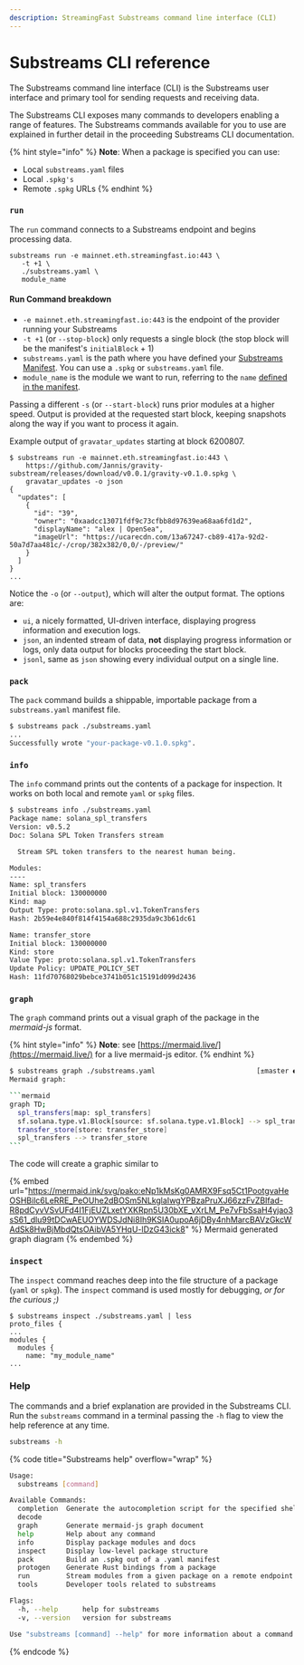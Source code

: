 ```yaml
---
description: StreamingFast Substreams command line interface (CLI)
---
```


# Substreams CLI reference

The Substreams command line interface (CLI) is the Substreams user interface and primary tool for sending requests and receiving data.

The Substreams CLI exposes many commands to developers enabling a range of features. The Substreams commands available for you to use are explained in further detail in the proceeding Substreams CLI documentation.

{% hint style="info" %}
**Note**: When a package is specified you can use:&#x20;

* Local `substreams.yaml` files
* Local `.spkg's`
* Remote `.spkg` URLs
{% endhint %}

### **`run`**

The `run` command connects to a Substreams endpoint and begins processing data.

```
substreams run -e mainnet.eth.streamingfast.io:443 \
   -t +1 \
   ./substreams.yaml \
   module_name
```

#### Run Command breakdown

* `-e mainnet.eth.streamingfast.io:443` is the endpoint of the provider running your Substreams
* `-t +1` (or `--stop-block`) only requests a single block (the stop block will be the manifest's `initialBlock` + 1)
* `substreams.yaml` is the path where you have defined your [Substreams Manifest](https://github.com/streamingfast/substreams-docs/blob/master/docs/guides/docs/reference/manifests.html). You can use a `.spkg` or `substreams.yaml` file.
* `module_name` is the module we want to run, referring to the `name` [defined in the manifest](manifests.md#modules-.name).

Passing a different `-s` (or `--start-block`) runs prior modules at a higher speed. Output is provided at the requested start block, keeping snapshots along the way if you want to process it again.

Example output of `gravatar_updates` starting at block 6200807.

```
$ substreams run -e mainnet.eth.streamingfast.io:443 \
    https://github.com/Jannis/gravity-substream/releases/download/v0.0.1/gravity-v0.1.0.spkg \
    gravatar_updates -o json
{
  "updates": [
    {
      "id": "39",
      "owner": "0xaadcc13071fdf9c73cfbb8d97639ea68aa6fd1d2",
      "displayName": "alex | OpenSea",
      "imageUrl": "https://ucarecdn.com/13a67247-cb89-417a-92d2-50a7d7aa481c/-/crop/382x382/0,0/-/preview/"
    }
  ]
}
...
```

Notice the `-o` (or `--output`), which will alter the output format. The options are:

* `ui`, a nicely formatted, UI-driven interface, displaying progress information and execution logs.
* `json`, an indented stream of data, **not** displaying progress information or logs, only data output for blocks proceeding the start block.
* `jsonl`, same as `json` showing every individual output on a single line.

### `pack`

The `pack` command builds a shippable, importable package from a `substreams.yaml` manifest file.

```bash
$ substreams pack ./substreams.yaml
...
Successfully wrote "your-package-v0.1.0.spkg".
```

### `info`

The `info` command prints out the contents of a package for inspection. It works on both local and remote `yaml` or `spkg` files.

```bash
$ substreams info ./substreams.yaml
Package name: solana_spl_transfers
Version: v0.5.2
Doc: Solana SPL Token Transfers stream

  Stream SPL token transfers to the nearest human being.

Modules:
----
Name: spl_transfers
Initial block: 130000000
Kind: map
Output Type: proto:solana.spl.v1.TokenTransfers
Hash: 2b59e4e840f814f4154a688c2935da9c3b61dc61

Name: transfer_store
Initial block: 130000000
Kind: store
Value Type: proto:solana.spl.v1.TokenTransfers
Update Policy: UPDATE_POLICY_SET
Hash: 11fd70768029bebce3741b051c15191d099d2436
```

### `graph`

The `graph` command prints out a visual graph of the package in the _mermaid-js_ format.

{% hint style="info" %}
**Note**: see [https://mermaid.live/](https://mermaid.live/) for a live mermaid-js editor.
{% endhint %}

````bash
$ substreams graph ./substreams.yaml                         [±master ●●]
Mermaid graph:

```mermaid
graph TD;
  spl_transfers[map: spl_transfers]
  sf.solana.type.v1.Block[source: sf.solana.type.v1.Block] --> spl_transfers
  transfer_store[store: transfer_store]
  spl_transfers --> transfer_store
```
````

The code will create a graphic similar to

{% embed url="https://mermaid.ink/svg/pako:eNp1kMsKg0AMRX9Fsq5Ct1PootgvaHeOSHBilc6LeRRE_PeOUhe2dBOSm5NLkglaIwgYPBzaPruXJ66zzFvZBIfad-R8pdCyvVSvUFd4I1FjEUZLxetYXKRpn5U30bXE_vXrLM_Pe7vFbSsaH4yjao3sS61_dlu99tDCwAEUOYWDSJdNi8Ih9KSIA0upoA6jDBy4nhMarcBAVzGkcWAdSk8HwBjMbdQtsOAibVA5YHqU-lDzG43ick8" %}
Mermaid generated graph diagram
{% endembed %}

### `inspect`

The `inspect` command reaches deep into the file structure of a package (`yaml` or `spkg`). The `inspect` command is used mostly for debugging, _or for the curious ;)_

```
$ substreams inspect ./substreams.yaml | less
proto_files {
...
modules {
  modules {
    name: "my_module_name"
...
```

### Help

The commands and a brief explanation are provided in the Substreams CLI. Run the `substreams` command in a terminal passing the `-h` flag to view the help reference at any time.

```bash
substreams -h
```

{% code title="Substreams help" overflow="wrap" %}
```bash
Usage:
  substreams [command]

Available Commands:
  completion  Generate the autocompletion script for the specified shell
  decode
  graph       Generate mermaid-js graph document
  help        Help about any command
  info        Display package modules and docs
  inspect     Display low-level package structure
  pack        Build an .spkg out of a .yaml manifest
  protogen    Generate Rust bindings from a package
  run         Stream modules from a given package on a remote endpoint
  tools       Developer tools related to substreams

Flags:
  -h, --help      help for substreams
  -v, --version   version for substreams

Use "substreams [command] --help" for more information about a command.
```
{% endcode %}

